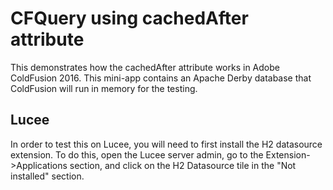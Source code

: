 # CFQuery using cachedAfter attribute

This demonstrates how the cachedAfter attribute works in Adobe ColdFusion 2016. This mini-app contains an Apache Derby database that ColdFusion will run in memory for the testing.

## Lucee

In order to test this on Lucee, you will need to first install the H2 datasource extension.  To do this, open the Lucee server admin, go to the Extension->Applications section, and click on the H2 Datasource tile in the "Not installed" section.
